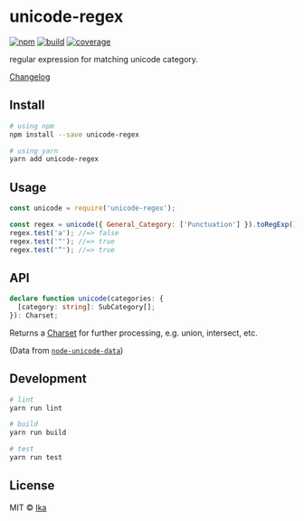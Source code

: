 # unicode-regex

[![npm](https://img.shields.io/npm/v/unicode-regex.svg)](https://www.npmjs.com/package/unicode-regex)
[![build](https://img.shields.io/travis/ikatyang/unicode-regex/master.svg)](https://travis-ci.org/ikatyang/unicode-regex/builds)
[![coverage](https://img.shields.io/codecov/c/github/ikatyang/unicode-regex/master.svg)](https://codecov.io/gh/ikatyang/unicode-regex)

regular expression for matching unicode category.

[Changelog](https://github.com/ikatyang/unicode-regex/blob/master/CHANGELOG.md)

## Install

```sh
# using npm
npm install --save unicode-regex

# using yarn
yarn add unicode-regex
```

## Usage

```js
const unicode = require('unicode-regex');

const regex = unicode({ General_Category: ['Punctuation'] }).toRegExp();
regex.test('a'); //=> false
regex.test('"'); //=> true
regex.test('“'); //=> true
```

## API

```ts
declare function unicode(categories: {
  [category: string]: SubCategory[];
}): Charset;
```

Returns a [Charset](https://github.com/ikatyang/regexp-util#charset) for further processing, e.g. union, intersect, etc.

(Data from [`node-unicode-data`](https://github.com/mathiasbynens/node-unicode-data))

## Development

```sh
# lint
yarn run lint

# build
yarn run build

# test
yarn run test
```

## License

MIT © [Ika](https://github.com/ikatyang)
